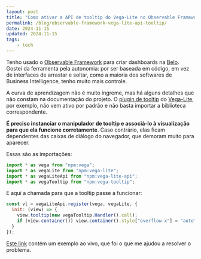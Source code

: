 ```yaml
---
layout: post
title: "Como ativar a API de tooltip do Vega-Lite no Observable Framework"
permalink: /blog/observable-framework-vega-lite-api-tooltip/
date: 2024-11-15
updated: 2024-11-15
tags: 
    - tech
---
```


Tenho usado o [Observable Framework](https://observablehq.com/framework/) para criar dashboards na [Belo](https://belo.re/). Gostei da ferramenta pela autonomia: por ser baseada em código, em vez de interfaces de arrastar e soltar, como a maioria dos softwares de Business Intelligence, tenho muito mais controle.

A curva de aprendizagem não é muito íngreme, mas há alguns detalhes que não constam na documentação do projeto. O [plugin de tooltip](https://vega.github.io/vega-lite/docs/tooltip.html#plugin) do [Vega-Lite](https://vega.github.io/vega-lite/), por exemplo, não vem ativo por padrão e não basta importar a biblioteca correspondente. 

**É preciso instanciar o manipulador de tooltip e associá-lo à visualização para que ela funcione corretamente**. Caso contrário, elas ficam dependentes das caixas de diálogo do navegador, que demoram muito para aparecer.

Essas são as importações:

```js
import * as vega from "npm:vega";
import * as vegaLite from "npm:vega-lite";
import * as vegaLiteApi from "npm:vega-lite-api";
import * as vegaTooltip from "npm:vega-tooltip";
```

E aqui a chamada para que a tooltip passe a funcionar:

```js
const vl = vegaLiteApi.register(vega, vegaLite, {
  init: (view) => {
    view.tooltip(new vegaTooltip.Handler().call);
    if (view.container()) view.container().style["overflow-x"] = "auto";
  }
});
```

[Este link](https://observablehq.observablehq.cloud/pangea/party/vega-lite-tooltips) contém um exemplo ao vivo, que foi o que me ajudou a resolver o problema. 